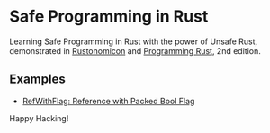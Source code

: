 # Safe Programming in Rust

Learning Safe Programming in Rust with the power of Unsafe Rust,
demonstrated in [Rustonomicon] and [Programming Rust], 2nd edition.

## Examples

- [RefWithFlag: Reference with Packed Bool Flag](pr2/ch22/refwithflag/src/lib.rs)

Happy Hacking!

[rustonomicon]: https://doc.rust-lang.org/nomicon/
[programming rust]: https://www.oreilly.com/library/view/programming-rust-2nd/9781492052586/
